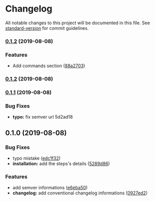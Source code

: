 # Changelog

All notable changes to this project will be documented in this file. See [standard-version](https://github.com/conventional-changelog/standard-version) for commit guidelines.

### [0.1.2](https://github.com-kimnguyen.ict///compare/v0.1.1...v0.1.2) (2019-08-08)


### Features

* Add commands section ([88a2703](https://github.com-kimnguyen.ict///commit/88a2703))

### [0.1.2](https://github.com-kimnguyen.ict///compare/v0.1.1...v0.1.2) (2019-08-08)

### [0.1.1](///compare/v0.1.0...v0.1.1) (2019-08-08)


### Bug Fixes

* **typo:** fix semver url 5d2ad18

## 0.1.0 (2019-08-08)


### Bug Fixes

* typo mistake ([edc1f32](https://github.com-kimnguyen.ict///commit/edc1f32))
* **installation:** add the steps's details ([5289d86](https://github.com-kimnguyen.ict///commit/5289d86))


### Features

* add semver informations ([e6eba50](https://github.com-kimnguyen.ict///commit/e6eba50))
* **changelog:** add conventional changelog informations ([0927ed2](https://github.com-kimnguyen.ict///commit/0927ed2))
